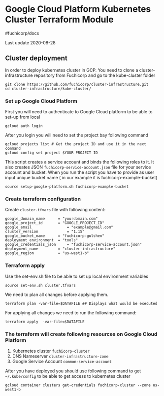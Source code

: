 # Google Cloud Platform Kubernetes Cluster Terraform Module
#fuchicorp/docs

Last update 2020-08-28


## Cluster deployment
In order to deploy kubernetes cluster in GCP. You need to clone a cluster-infrastructure repository from Fuchicorp and go to the kube-cluster folder 
```
git clone https://github.com/fuchicorp/cluster-infrastructure.git
cd cluster-infrastructure/kube-cluster/
```



### Set up Google Cloud Platform 
First you will need to authenticate to Google Cloud platform to be able to set-up from local
```
gcloud auth login
```

After you login you will need to set the project bay following command

```
gcloud projects list # Get the project ID and use it in the next command
gcloud config set project $YOUR PROJECT ID 
```
This script creates a service account and binds the following roles to it. It also creates JSON `fuchicorp-service-account.json` file for your service account and bucket. When you run the script you have to provide as user input unique bucket name ( in our example it is fuchicorp-example-bucket)
```
source setup-google-platform.sh fuchicorp-example-bucket
```



### Create terraform configuration 
Create `cluster.tfvars` file with following content:
```
google_domain_name 		= "yourdomain.com"
google_project_id 		= "GOOGLE_PROJECT_ID"
google_email 				= "example@gmail.com"
cluster_version 			= "1.15"
google_bucket_name 		= "fuchicorp-gulshen"
deployment_environment 	= "tools"
google_credentials_json 	= "fuchicorp-service-account.json"
deployment_name			= "cluster-infrastructure"
google_region 			= "us-west1-b"
```

### Terraform apply 
Use the set-env.sh file to be able to set up local environment variables
```    
source set-env.sh cluster.tfvars
```

We need to plan all changes before applying them. 
```
terraform plan -var-file=$DATAFILE ## Displays what would be executed
```

For applying all changes we need to run the following command:
```
terraform apply  -var-file=$DATAFILE
```



### The terraform will create following resources on Google Cloud Platform
1. Kubernetes cluster  `fuchicorp-cluster`
2. DNS Nameserver   `cluster-infrastructure-zone`
3. Google Service Account `common-service-account`

After you have deployed you should use following command to get `~/.kube/config` to be able to get access to kubernetes cluster
```
gcloud container clusters get-credentials fuchicorp-cluster --zone us-west1-b
```

